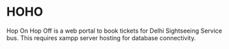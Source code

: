 # HOHO
Hop On Hop Off is a web portal to book tickets for Delhi Sightseeing Service bus.
This requires xampp server hosting for database connectivity.

